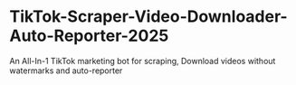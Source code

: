 # TikTok-Scraper-Video-Downloader-Auto-Reporter-2025
An All-In-1 TikTok marketing bot for scraping, Download videos without watermarks and auto-reporter
